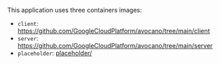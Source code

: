 This application uses three containers images:

 * `client`: https://github.com/GoogleCloudPlatform/avocano/tree/main/client
 * `server`: https://github.com/GoogleCloudPlatform/avocano/tree/main/server
 * `placeholder`: [placeholder/](placeholder/)